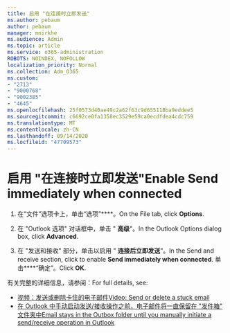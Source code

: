 ```yaml
---
title: 启用 "在连接时立即发送"
ms.author: pebaum
author: pebaum
manager: mnirkhe
ms.audience: Admin
ms.topic: article
ms.service: o365-administration
ROBOTS: NOINDEX, NOFOLLOW
localization_priority: Normal
ms.collection: Adm_O365
ms.custom:
- "2713"
- "9000768"
- "9002385"
- "4645"
ms.openlocfilehash: 25f0573d40ae49c2a62f63c9d655118ba9eddee5
ms.sourcegitcommit: c6692ce0fa1358ec3529e59ca0ecdfdea4cdc759
ms.translationtype: MT
ms.contentlocale: zh-CN
ms.lasthandoff: 09/14/2020
ms.locfileid: "47709573"
---
```

# <a name="enable-send-immediately-when-connected"></a><span data-ttu-id="77be6-102">启用 "在连接时立即发送"</span><span class="sxs-lookup"><span data-stu-id="77be6-102">Enable Send immediately when connected</span></span>
 
1. <span data-ttu-id="77be6-103">在“文件”选项卡上，单击“选项”\*\*\*\*。</span><span class="sxs-lookup"><span data-stu-id="77be6-103">On the File tab, click **Options**.</span></span>

2. <span data-ttu-id="77be6-104">在 "Outlook 选项" 对话框中，单击 " **高级**"。</span><span class="sxs-lookup"><span data-stu-id="77be6-104">In the Outlook Options dialog box, click **Advanced**.</span></span>

3. <span data-ttu-id="77be6-105">在 "发送和接收" 部分，单击以启用 " **连接后立即发送**"。</span><span class="sxs-lookup"><span data-stu-id="77be6-105">In the Send and receive section, click to enable **Send immediately when connected**.</span></span> <span data-ttu-id="77be6-106">单击\*\*\*\*“确定”。</span><span class="sxs-lookup"><span data-stu-id="77be6-106">Click **OK**.</span></span>

<span data-ttu-id="77be6-107">有关完整的详细信息，请参阅：</span><span class="sxs-lookup"><span data-stu-id="77be6-107">For full details, see:</span></span>
- [<span data-ttu-id="77be6-108">视频：发送或删除卡住的电子邮件</span><span class="sxs-lookup"><span data-stu-id="77be6-108">Video: Send or delete a stuck email</span></span>](https://support.office.com/article/Video-Send-or-delete-an-email-stuck-in-your-outbox-26d5d34a-4e5f-444a-a9e8-44db04a94dec) 
- [<span data-ttu-id="77be6-109">在 Outlook 中手动启动发送/接收操作之前，电子邮件将一直保留在 "发件箱" 文件夹中</span><span class="sxs-lookup"><span data-stu-id="77be6-109">Email stays in the Outbox folder until you manually initiate a send/receive operation in Outlook</span></span>](https://support.microsoft.com/help/2797572/email-stays-in-the-outbox-folder-until-you-manually-initiate-a-send-re)
